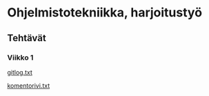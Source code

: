# Ohjelmistotekniikka, harjoitustyö

## Tehtävät

### Viikko 1

[gitlog.txt](https://github.com/limi96/ot-harjoitustyo/blob/master/laskarit/viikko1/gitlog.txt)

[komentorivi.txt](https://github.com/limi96/ot-harjoitustyo/blob/master/laskarit/viikko1/komentorivi.txt)